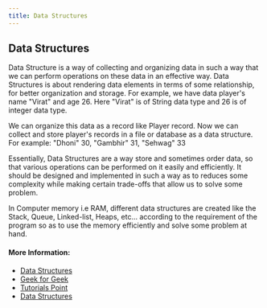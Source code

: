 ```yaml
---
title: Data Structures
---
```

## Data Structures

Data Structure is a way of collecting and organizing  data in such a way that we can perform operations on these data in an effective way. Data Structures is about rendering data elements in terms of some relationship, for better organization and storage. For example, we have data player's name "Virat" and age 26. Here "Virat" is of String data type and 26 is of integer data type.

 We can organize this data as a record like Player record. Now we can collect and store player's records in a file or database as a data structure. For example: "Dhoni" 30, "Gambhir" 31, "Sehwag" 33

Essentially, Data Structures are a way store and sometimes order data, so that various operations can be performed on it easily and efficiently. It should be designed and implemented in such a way as to reduces some complexity while making certain trade-offs that allow us to solve some problem.

<!-- Data Structures in memory-->
In Computer memory i.e RAM, different data structures are created like the Stack, Queue, Linked-list, Heaps, etc... according to the requirement of the program so as to use the memory efficiently and solve some problem at hand. 


#### More Information:
<!-- Please add any articles you think might be helpful to read before writing the article -->
* [Data Structures](http://www.studytonight.com/data-structures/introduction-to-data-structures)
* [Geek for Geek](http://www.geeksforgeeks.org/data-structures/)
* [Tutorials Point](https://www.tutorialspoint.com/data_structures_algorithms/data_structure_overview.htm)
* [Data Structures](http://www.studytonight.com/data-structures/introduction-to-data-structures)
